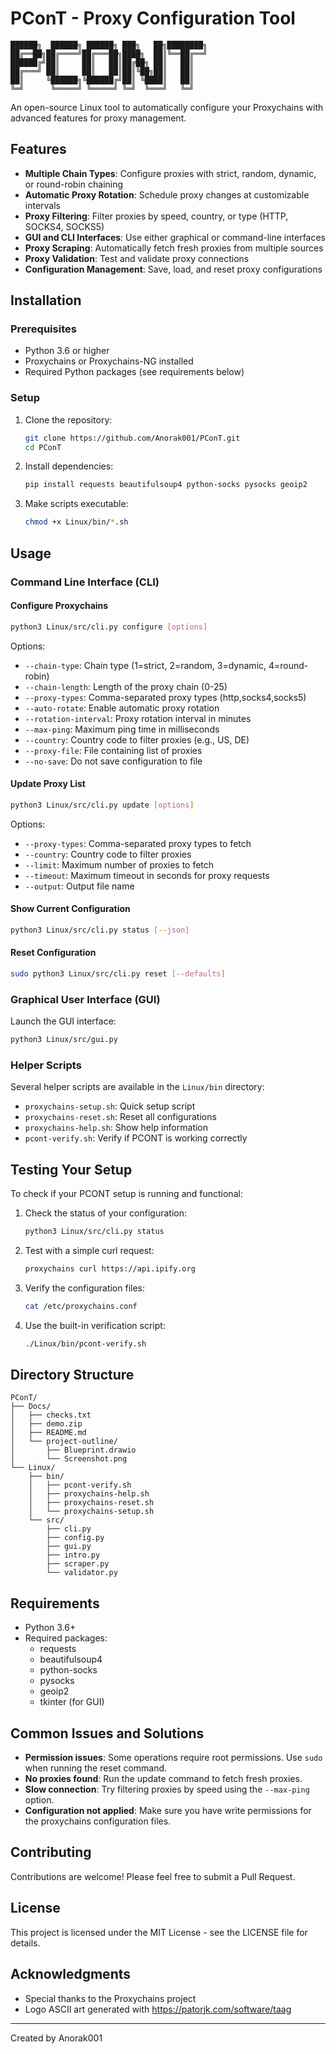 # PConT - Proxy Configuration Tool

```
██████╗  ██████╗ ██████╗ ███╗   ██╗████████╗
██╔══██╗██╔════╝██╔═══██╗████╗  ██║╚══██╔══╝
██████╔╝██║     ██║   ██║██╔██╗ ██║   ██║   
██╔═══╝ ██║     ██║   ██║██║╚██╗██║   ██║   
██║     ╚██████╗╚██████╔╝██║ ╚████║   ██║   
╚═╝      ╚═════╝ ╚═════╝ ╚═╝  ╚═══╝   ╚═╝   
```


 
An open-source Linux tool to automatically configure your Proxychains with advanced features for proxy management.

## Features

- **Multiple Chain Types**: Configure proxies with strict, random, dynamic, or round-robin chaining
- **Automatic Proxy Rotation**: Schedule proxy changes at customizable intervals
- **Proxy Filtering**: Filter proxies by speed, country, or type (HTTP, SOCKS4, SOCKS5)
- **GUI and CLI Interfaces**: Use either graphical or command-line interfaces
- **Proxy Scraping**: Automatically fetch fresh proxies from multiple sources
- **Proxy Validation**: Test and validate proxy connections
- **Configuration Management**: Save, load, and reset proxy configurations

## Installation

### Prerequisites

- Python 3.6 or higher
- Proxychains or Proxychains-NG installed
- Required Python packages (see requirements below)

### Setup

1. Clone the repository:
   ```bash
   git clone https://github.com/Anorak001/PConT.git
   cd PConT
   ```

2. Install dependencies:
   ```bash
   pip install requests beautifulsoup4 python-socks pysocks geoip2
   ```

3. Make scripts executable:
   ```bash
   chmod +x Linux/bin/*.sh
   ```

## Usage

### Command Line Interface (CLI)

#### Configure Proxychains

```bash
python3 Linux/src/cli.py configure [options]
```

Options:
- `--chain-type`: Chain type (1=strict, 2=random, 3=dynamic, 4=round-robin)
- `--chain-length`: Length of the proxy chain (0-25)
- `--proxy-types`: Comma-separated proxy types (http,socks4,socks5)
- `--auto-rotate`: Enable automatic proxy rotation
- `--rotation-interval`: Proxy rotation interval in minutes
- `--max-ping`: Maximum ping time in milliseconds
- `--country`: Country code to filter proxies (e.g., US, DE)
- `--proxy-file`: File containing list of proxies
- `--no-save`: Do not save configuration to file

#### Update Proxy List

```bash
python3 Linux/src/cli.py update [options]
```

Options:
- `--proxy-types`: Comma-separated proxy types to fetch
- `--country`: Country code to filter proxies
- `--limit`: Maximum number of proxies to fetch
- `--timeout`: Maximum timeout in seconds for proxy requests
- `--output`: Output file name

#### Show Current Configuration

```bash
python3 Linux/src/cli.py status [--json]
```

#### Reset Configuration

```bash
sudo python3 Linux/src/cli.py reset [--defaults]
```

### Graphical User Interface (GUI)

Launch the GUI interface:

```bash
python3 Linux/src/gui.py
```

### Helper Scripts

Several helper scripts are available in the `Linux/bin` directory:

- `proxychains-setup.sh`: Quick setup script
- `proxychains-reset.sh`: Reset all configurations
- `proxychains-help.sh`: Show help information
- `pcont-verify.sh`: Verify if PCONT is working correctly

## Testing Your Setup

To check if your PCONT setup is running and functional:

1. Check the status of your configuration:
   ```bash
   python3 Linux/src/cli.py status
   ```

2. Test with a simple curl request:
   ```bash
   proxychains curl https://api.ipify.org
   ```

3. Verify the configuration files:
   ```bash
   cat /etc/proxychains.conf
   ```

4. Use the built-in verification script:
   ```bash
   ./Linux/bin/pcont-verify.sh
   ```

## Directory Structure

```
PConT/
├── Docs/
│   ├── checks.txt
│   ├── demo.zip
│   ├── README.md
│   └── project-outline/
│       ├── Blueprint.drawio
│       └── Screenshot.png
└── Linux/
    ├── bin/
    │   ├── pcont-verify.sh
    │   ├── proxychains-help.sh
    │   ├── proxychains-reset.sh
    │   └── proxychains-setup.sh
    └── src/
        ├── cli.py
        ├── config.py
        ├── gui.py
        ├── intro.py
        ├── scraper.py
        └── validator.py
```

## Requirements

- Python 3.6+
- Required packages:
  - requests
  - beautifulsoup4
  - python-socks
  - pysocks
  - geoip2
  - tkinter (for GUI)

## Common Issues and Solutions

- **Permission issues**: Some operations require root permissions. Use `sudo` when running the reset command.
- **No proxies found**: Run the update command to fetch fresh proxies.
- **Slow connection**: Try filtering proxies by speed using the `--max-ping` option.
- **Configuration not applied**: Make sure you have write permissions for the proxychains configuration files.

## Contributing

Contributions are welcome! Please feel free to submit a Pull Request.

## License

This project is licensed under the MIT License - see the LICENSE file for details.

## Acknowledgments

- Special thanks to the Proxychains project
- Logo ASCII art generated with https://patorjk.com/software/taag

---

Created by Anorak001  